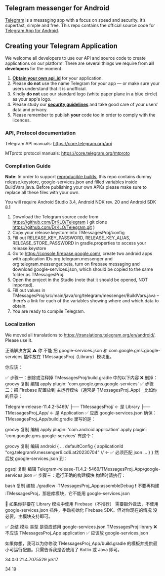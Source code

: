 ## Telegram messenger for Android

[Telegram](https://telegram.org) is a messaging app with a focus on speed and security. It’s superfast, simple and free.
This repo contains the official source code for [Telegram App for Android](https://play.google.com/store/apps/details?id=org.telegram.messenger).

## Creating your Telegram Application

We welcome all developers to use our API and source code to create applications on our platform.
There are several things we require from **all developers** for the moment.

1. [**Obtain your own api_id**](https://core.telegram.org/api/obtaining_api_id) for your application.
2. Please **do not** use the name Telegram for your app — or make sure your users understand that it is unofficial.
3. Kindly **do not** use our standard logo (white paper plane in a blue circle) as your app's logo.
3. Please study our [**security guidelines**](https://core.telegram.org/mtproto/security_guidelines) and take good care of your users' data and privacy.
4. Please remember to publish **your** code too in order to comply with the licences.

### API, Protocol documentation

Telegram API manuals: https://core.telegram.org/api

MTproto protocol manuals: https://core.telegram.org/mtproto

### Compilation Guide

**Note**: In order to support [reproducible builds](https://core.telegram.org/reproducible-builds), this repo contains dummy release.keystore,  google-services.json and filled variables inside BuildVars.java. Before publishing your own APKs please make sure to replace all these files with your own.

You will require Android Studio 3.4, Android NDK rev. 20 and Android SDK 8.1

1. Download the Telegram source code from https://github.com/DrKLO/Telegram ( git clone https://github.com/DrKLO/Telegram.git )
2. Copy your release.keystore into TMessagesProj/config
3. Fill out RELEASE_KEY_PASSWORD, RELEASE_KEY_ALIAS, RELEASE_STORE_PASSWORD in gradle.properties to access your  release.keystore
4.  Go to https://console.firebase.google.com/, create two android apps with application IDs org.telegram.messenger and org.telegram.messenger.beta, turn on firebase messaging and download google-services.json, which should be copied to the same folder as TMessagesProj.
5. Open the project in the Studio (note that it should be opened, NOT imported).
6. Fill out values in TMessagesProj/src/main/java/org/telegram/messenger/BuildVars.java – there’s a link for each of the variables showing where and which data to obtain.
7. You are ready to compile Telegram.

### Localization

We moved all translations to https://translations.telegram.org/en/android/. Please use it.



正确解决方案
⚠️ 你 不能 把 google-services.json 和 com.google.gms.google-services 插件放在 TMessagesProj（Library）模块里。

你应该：

✅ 步骤一：删除或注释掉 TMessagesProj/build.gradle 中的以下内容
❌ 删掉：
groovy
复制
编辑
apply plugin: 'com.google.gms.google-services'
✅ 步骤二：把 Firebase 配置放到 主运行模块（通常是 TMessagesProj_App）
比如你的目录：

Telegram-release-11.4.2-5469/
├── TMessagesProj/              ← 是 Library
├── TMessagesProj_App/          ← 是 Application ✅ 应放 google-services.json
确保：
TMessagesProj_App/build.gradle 里写的是：

groovy
复制
编辑
apply plugin: 'com.android.application'
apply plugin: 'com.google.gms.google-services'
有这个：

groovy
复制
编辑
android {
...
defaultConfig {
applicationId "org.telegram9.messenger6.cd6.at20230704"  // ← ✅ 必须匹配 json
...
}
}
然后放 google-services.json 到：

pgsql
复制
编辑
Telegram-release-11.4.2-5469/TMessagesProj_App/google-services.json
✅ 步骤三：运行正确的构建模块
构建时请执行：

bash
复制
编辑
./gradlew :TMessagesProj_App:assembleDebug
❗ 不要再构建 :TMessagesProj，那是库模块，它不能用 google-services.json

🔧 如果你非要在 Library 模块中使用 Firebase（不推荐）
需要额外做法，不使用 google-services.json 插件，手动初始化 Firebase SDK。但对你现在的情况 没必要，主模块支持即可。

✅ 总结
模块	类型	是否应该用 google-services.json
TMessagesProj	library	❌ 不应该
TMessagesProj_App	application	✅ 应该放 google-services.json

如果你想，我可以为你修改 TMessagesProj_App/build.gradle 的模板并提供最小可运行配置。只需告诉我是否使用了 Kotlin 或 Java 即可。


34.0.0
21.4.7075529
jdk17

34
19